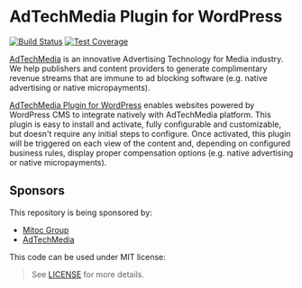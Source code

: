 AdTechMedia Plugin for WordPress
================================

[![Build Status](https://travis-ci.org/AdTechMedia/wordpress-plugin.svg?branch=master)](https://travis-ci.org/AdTechMedia/wordpress-plugin)
[![Test Coverage](https://codeclimate.com/repos/580df33d46895c09e3002dca/badges/4615784b557cf8f1f94b/coverage.svg)](https://codeclimate.com/repos/580df33d46895c09e3002dca/coverage)

[AdTechMedia](https://www.adtechmedia.io) is an innovative Advertising Technology for Media industry. We help publishers and content providers
to generate complimentary revenue streams that are immune to ad blocking software (e.g. native advertising or native micropayments).

[AdTechMedia Plugin for WordPress](https://wordpress.org/plugins/adtechmedia) enables websites powered by WordPress CMS to integrate natively
with AdTechMedia platform. This plugin is easy to install and activate, fully configurable and customizable, but doesn't require any initial
steps to configure. Once activated, this plugin will be triggered on each view of the content and, depending on configured business rules,
display proper compensation options (e.g. native advertising or native micropayments).


## Sponsors

This repository is being sponsored by:
- [Mitoc Group](https://www.mitocgroup.com)
- [AdTechMedia](https://www.adtechmedia.io)

This code can be used under MIT license:
> See [LICENSE](https://github.com/AdTechMedia/wordpress-plugin/blob/master/LICENSE) for more details.

